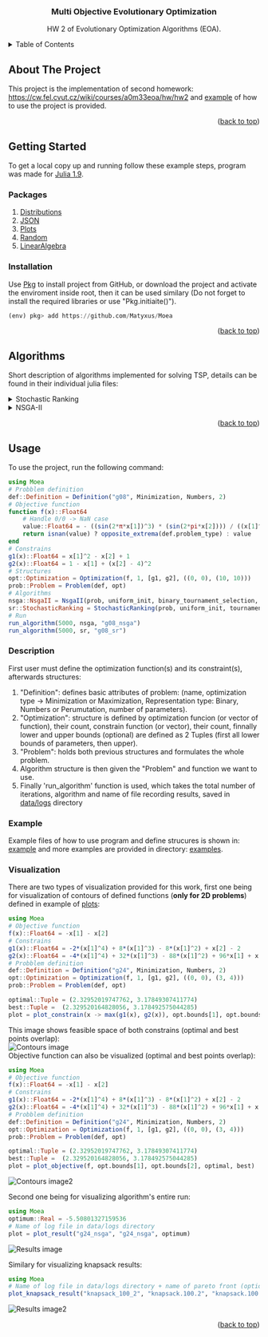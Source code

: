 <div id="top"></div>

<!-- PROJECT LOGO -->
<br />
<div align="center">
  <h3 align="center">Multi Objective Evolutionary Optimization</h3>

  <p align="center">
    HW 2 of Evolutionary Optimization Algorithms (EOA).
  </p>
</div>

<!-- TABLE OF CONTENTS -->
<details>
  <summary>Table of Contents</summary>
  <ol>
    <li>
      <a href="#about-the-project">About The Project</a>
    </li>
    <li>
      <a href="#getting-started">Getting Started</a>
      <ul>
        <li><a href="#packages">Packages</a></li>
        <li><a href="#installation">Installation</a></li>
      </ul>
    </li>
   <li>
      <a href="#algorithms">Algorithms</a>
    </li>
    <li>
      <a href="#usage">Usage</a>
      <ul>
        <li><a href="#description">Description</a></li>
        <li><a href="#example">Examples</a></li>
        <li><a href="#visualization">Visualization</a></li>
      </ul>
    </li>
  </ol>
</details>


<!-- ABOUT THE PROJECT -->
## About The Project

This project is the implementation of second homework: https://cw.fel.cvut.cz/wiki/courses/a0m33eoa/hw/hw2 and <a href="#usage">example</a> of how to use the project
is provided.

<p align="right">(<a href="#top">back to top</a>)</p>

<!-- GETTING STARTED -->
## Getting Started

To get a local copy up and running follow these example steps,
program was made for [Julia 1.9](https://julialang.org/).

### Packages

1) [Distributions](https://github.com/JuliaStats/Distributions.jl)
2) [JSON](https://github.com/JuliaIO/JSON.jl)
3) [Plots](https://docs.juliaplots.org/latest/) 
4) [Random](https://docs.julialang.org/en/v1/stdlib/Random/) 
5) [LinearAlgebra](https://github.com/JuliaLang/LinearAlgebra.jl) 

### Installation

Use [Pkg](https://docs.julialang.org/en/v1/stdlib/Pkg/) to install project from GitHub, or download the project and activate the enviroment inside root, then it can be used similary (Do not forget to install the required libraries or use "Pkg.initiaite()").
```julia
(env) pkg> add https://github.com/Matyxus/Moea
```
<p align="right">(<a href="#top">back to top</a>)</p>

<!-- Scenario -->
## Algorithms
Short description of algorithms implemented for solving TSP, details can be found
in their individual julia files:

<details>
  <summary>Stochastic Ranking</summary>
  Standard implementation of Stochastic Ranking for single objective optimization,
  used rank based tournament selection (which after sorting the population defaults to choosing the invidivual with lower index).
</details>

<details>
  <summary>NSGA-II</summary>
  Classical implementation of algorithm is provided. It is defind for both single and multi objective optimization, modified binary tournament operator is also provided to choose better solutions.
</details>

<p align="right">(<a href="#top">back to top</a>)</p>

<!-- USAGE EXAMPLES -->
## Usage
To use the project, run the following command:
```julia
using Moea
# Probblem definition
def::Definition = Definition("g08", Minimization, Numbers, 2)
# Objective function
function f(x)::Float64
    # Handle 0/0 -> NaN case
    value::Float64 = - ((sin(2*π*x[1])^3) * (sin(2*pi*x[2]))) / ((x[1]^3) * (x[1] + x[2]))
    return isnan(value) ? opposite_extrema(def.problem_type) : value
end
# Constrains
g1(x)::Float64 = x[1]^2 - x[2] + 1
g2(x)::Float64 = 1 - x[1] + (x[2] - 4)^2
# Structures
opt::Optimization = Optimization(f, 1, [g1, g2], ((0, 0), (10, 10)))
prob::Problem = Problem(def, opt)
# Algorithms
nsga::NsgaII = NsgaII(prob, uniform_init, binary_tournament_selection, blend_crossover, normal_mutation!, crossover_chance=0.8, mutation_chance=0.05)
sr::StochasticRanking = StochasticRanking(prob, uniform_init, tournament_selection, blend_crossover, normal_mutation!, crossover_chance=0.3, mutation_chance=0.2)
# Run
run_algorithm(5000, nsga, "g08_nsga")
run_algorithm(5000, sr, "g08_sr")
```

### Description
First user must define the optimization function(s) and its constraint(s),
afterwards structures:
1) "Definition": defines basic attributes of problem: (name, optimization type -> Minimization or Maximization, Representation type: Binary, Numbers or Perumutation, number of parameters).
2) "Optimization": structure is defined by optimization funcion (or vector of function), their count, constrain function (or vector), their count, finnally lower and upper bounds (optional) are defined as 2 Tuples (first all lower bounds of parameters, then upper).
3) "Problem": holds both previous structures and formulates the whole problem.
4) Algorithm structure is then given the "Problem" and function we want to use.
5) Finally 'run_algorithm' function is used, which takes the total number of iterations, algorithm and name of file recording results, saved in [data/logs](https://github.com/Matyxus/Moea/tree/main/data/logs) directory

### Example
Example files of how to use program and define strucures is shown in: <a href="#usage">example</a> and more examples are provided in directory: [examples](https://github.com/Matyxus/Moea/tree/main/examples).


### Visualization
There are two types of visualization provided for this work,
first one being for visualization of contours of defined functions (__only for 2D problems__) defined in example of [plots](https://github.com/Matyxus/Moea/blob/main/examples/plots/contours_example.jl):
```julia
using Moea
# Objective function
f(x)::Float64 = -x[1] - x[2]
# Constrains
g1(x)::Float64 = -2*(x[1]^4) + 8*(x[1]^3) - 8*(x[1]^2) + x[2] - 2
g2(x)::Float64 = -4*(x[1]^4) + 32*(x[1]^3) - 88*(x[1]^2) + 96*x[1] + x[2] - 36
# Probblem definition
def::Definition = Definition("g24", Minimization, Numbers, 2)
opt::Optimization = Optimization(f, 1, [g1, g2], ((0, 0), (3, 4)))
prob::Problem = Problem(def, opt)

optimal::Tuple = (2.32952019747762, 3.17849307411774)
best::Tuple =  (2.329520164828056, 3.178492575044285)
plot = plot_constrain(x -> max(g1(x), g2(x)), opt.bounds[1], opt.bounds[2], "g1 & g2", optimal, best)
```
This image shows feasible space of both constrains (optimal and best points overlap):\
![Contours image](images/contours/contours_constrain_g1g2_g24.png)\
Objective function can also be visualized (optimal and best points overlap):
```julia
using Moea
# Objective function
f(x)::Float64 = -x[1] - x[2]
# Constrains
g1(x)::Float64 = -2*(x[1]^4) + 8*(x[1]^3) - 8*(x[1]^2) + x[2] - 2
g2(x)::Float64 = -4*(x[1]^4) + 32*(x[1]^3) - 88*(x[1]^2) + 96*x[1] + x[2] - 36
# Probblem definition
def::Definition = Definition("g24", Minimization, Numbers, 2)
opt::Optimization = Optimization(f, 1, [g1, g2], ((0, 0), (3, 4)))
prob::Problem = Problem(def, opt)

optimal::Tuple = (2.32952019747762, 3.17849307411774)
best::Tuple =  (2.329520164828056, 3.178492575044285)
plot = plot_objective(f, opt.bounds[1], opt.bounds[2], optimal, best)
```
![Contours image2](images/contours/contours_objective_g24.png)

Second one being for visualizing algorithm's entire run:
```julia
using Moea
optimum::Real = -5.50801327159536
# Name of log file in data/logs directory
plot = plot_result("g24_nsga", "g24_nsga", optimum)
```
![Results image](images/convergence/single/g24_nsga_convergence.png)


Similary for visualizing knapsack results:
```julia
using Moea
# Name of log file in data/logs directory + name of pareto front (optional)
plot_knapsack_result("knapsack_100_2", "knapsack.100.2", "knapsack.100.2.pareto")
```
![Results image2](images/convergence/multi/knapsack_100_2_convergence.png)

<p align="right">(<a href="#top">back to top</a>)</p>